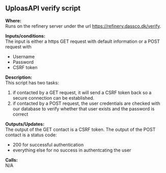 ## UploasAPI verify script

**Where:**  
Runs on the refinery server under the url https://refinery.dassco.dk/verify.

**Inputs/conditions:**  
The input is either a https GET request with default information or a POST request with 
* Username
* Password
* CSRF token

**Description:**  
This script has two tasks:
1. if contacted by a GET request, it will send a CSRF token back so a secure connection can be established.
2. if contacted by a POST request, the user credentials are checked with our database to verify whether that user exists and the password is correct

**Outputs/Updates:**  
The output of the GET contact is a CSRF token.
The output of the POST contact is a status code:
* 200 for successful authentication
* everything else for no success in authentcating the user

**Calls:**  
N/A

